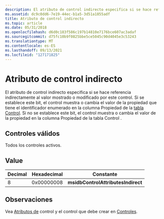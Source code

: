 ```yaml
---
description: El atributo de control indirecto especifica si se hace referencia indirectamente al valor mostrado o modificado por este control.
ms.assetid: dc9c0dd6-7e19-44ec-b1a5-3d51a1855adf
title: Atributo de control indirecto
ms.topic: article
ms.date: 05/31/2018
ms.openlocfilehash: d6d0c183f586c197b14810e7176bce607ac3adaf
ms.sourcegitcommit: d75fc10b9f0825bbe5ce5045c90d4045e3c53243
ms.translationtype: MT
ms.contentlocale: es-ES
ms.lasthandoff: 09/13/2021
ms.locfileid: "127171825"
---
```

# <a name="indirect-control-attribute"></a>Atributo de control indirecto

El atributo de control indirecto especifica si se hace referencia indirectamente al valor mostrado o modificado por este control. Si se establece este bit, el control muestra o cambia el valor de la propiedad que tiene el identificador enumerado en la columna Propiedad de la [tabla Control](control-table.md). Si no se establece este bit, el control muestra o cambia el valor de la propiedad en la columna Propiedad de la tabla Control .

## <a name="valid-controls"></a>Controles válidos

Todos los controles activos.

## <a name="value"></a>Value



| Decimal | Hexadecimal | Constante                           |
|---------|-------------|------------------------------------|
| 8       | 0x00000008  | **msidbControlAttributesIndirect** |



 

## <a name="remarks"></a>Observaciones

Vea [Atributos de](control-attributes.md) control y el control que debe crear en [Controles](controls.md).

 

 



